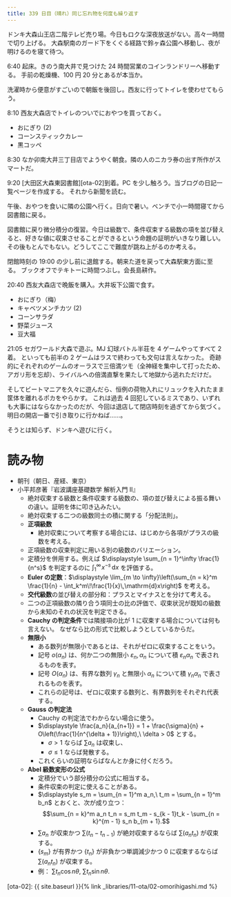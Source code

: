 ```yaml
---
title: 339 日目（晴れ）同じ忘れ物を何度も繰り返す
---
```


ドンキ大森山王店二階テレビ売り場。今日もロクな深夜放送がない。高々一時間で切り上げる。
大森駅南のガード下をくぐる経路で鈴ヶ森公園へ移動し、夜が明けるのを寝て待つ。

6:40 起床。きのう南大井で見つけた 24 時間営業のコインランドリーへ移動する。
手前の乾燥機、100 円 20 分とあるが本当か。

洗濯時から便意がすごいので朝飯を後回し。西友に行ってトイレを使わせてもらう。

8:10 西友大森店でトイレのついでにおやつを買っておく。
* おにぎり (2)
* コーンスティックカレー
* 黒コッペ

8:30 なか卯南大井三丁目店でようやく朝食。隣の人のニカラ券の出す所作がスマートだ。

9:20 [大田区大森東図書館][ota-02]到着。PC を少し触ろう。当ブログの日記一覧ページを作成する。
それから新聞を読む。

午後、おやつを食いに隣の公園へ行く。日向で暑い。ベンチで小一時間寝てから図書館に戻る。

図書館に戻り微分積分の復習。今日は級数で、条件収束する級数の項を並び替えると、好きな値に収束させることができるという命題の証明がいきなり難しい。
その後もとんでもない。どうしてここで難度が跳ね上がるのか考える。

閉館時刻の 19:00 の少し前に退館する。朝来た道を戻って大森駅東方面に至る。
ブックオフでテキトーに時間つぶし。会長島耕作。

20:40 西友大森店で晩飯を購入。大井坂下公園で食す。
* おにぎり（梅）
* キャベツメンチカツ (2)
* コーンサラダ
* 野菜ジュース
* 豆大福

21:05 セガワールド大森で遊ぶ。MJ 幻球バトル半荘を 4 ゲームやってすべて 2 着。
といっても前半の 2 ゲームはラスで終わっても文句は言えなかった。
奇跡的にそれぞれのゲームのオーラスで三倍満ツモ（全神経を集中して打ったため、アガリ形を忘却）、ライバルへの倍満直撃を果たして地獄から逃れただけだ。

そしてビートマニアを久々に遊んだら、恒例の荷物入れにリュックを入れたまま筐体を離れるポカをやらかす。
これは過去 4 回犯しているミスであり、いずれも大事にはならなかったのだが、今回は退店して閉店時刻を過ぎてから気づく。
明日の開店一番で引き取りに行かねば……。

そうとは知らず、ドンキへ遊びに行く。

# 読み物

* 朝刊（朝日、産経、東京）
* 小平邦彦著『岩波講座基礎数学 解析入門 II』
  * 絶対収束する級数と条件収束する級数の、項の並び替えによる振る舞いの違い。証明を体に叩き込みたい。
  * 絶対収束する二つの級数同士の積に関する「分配法則」。
  * **正項級数**
    * 絶対収束について考察する場合には、はじめから各項がプラスの級数を考える。
  * 正項級数の収束判定に用いる別の級数のバリエーション。
  * 定積分を併用する。例えば $\displaystyle \sum_{n = 1}^\infty \frac{1}{n^s}$ を判定するのに $\displaystyle \int_1^\infty\!x^{-s}\,\mathrm{d}x$ を評価する。
  * **Euler の定数**：$\displaystyle \lim_{m \to \infty}\left(\sum_{n = k}^m \frac{1}{n} - \int_k^m\!\frac{1}{x}\,\mathrm{d}x\right)$ を考える。
  * **交代級数**の並び替えの部分和：プラスとマイナスとを分けて考える。
  * 二つの正項級数の隣り合う項同士の比の評価で、収束状況が既知の級数から未知のそれの状況を判定できる。
  * **Cauchy の判定条件**では隣接項の比が 1 に収束する場合については何も言えない。
    なぜなら比の形式で比較しようとしているからだ。
  * **無限小**
    * ある数列が無限小であるとは、それがゼロに収束することをいう。
    * 記号 $o(\alpha_n)$ は、何か二つの無限小 $\varepsilon_n, \alpha_n$ について積 $\varepsilon_n \alpha_n$ で表されるものを表す。
    * 記号 $O(\alpha_n)$ は、有界な数列 $\gamma_n$ と無限小 $\alpha_n$ について積 $\gamma_n \alpha_n$ で表されるものを表す。
    * これらの記号は、ゼロに収束する数列と、有界数列をそれぞれ代表する。
  * **Gauss の判定法**
    * Cauchy の判定法でわからない場合に使う。
    * $\displaystyle \frac{a_n}{a_{n+1}} = 1 + \frac{\sigma}{n} + O\left(\frac{1}{n^{\delta + 1}}\right),\ \delta > 0$ とする。
      * $\sigma > 1$ ならば $\sum a_n$ は収束し、
      * $\sigma \le 1$ ならば発散する。
    * これくらいの証明ならばなんとか身に付くだろう。
  * **Abel 級数変形の公式**
    * 定積分でいう部分積分の公式に相当する。
    * 条件収束の判定に使えることがある。
    * $\displaystyle s_m = \sum_{n = 1}^m a_n,\ t_m = \sum_{n = 1}^m b_n$ とおくと、次が成り立つ：
      $$\sum_{n = k}^m a_n t_n = s_m t_m - s_{k - 1}t_k - \sum_{n = k}^{m - 1} s_n b_{m + 1}.$$
    * $\sum a_n$ が収束かつ $\sum(t_n - t_{n - 1})$ が絶対収束するならば $\sum(a_n t_n)$ が収束する。
    * $\{s_m\}$ が有界かつ $\{t_n\}$ が非負かつ単調減少かつ 0 に収束するならば $\sum(a_n t_n)$ が収束する。
    * 例： $\sum t_n \cos{n\theta},\ \sum t_n \sin{n\theta}.$

[ota-02]: {{ site.baseurl }}{% link _libraries/11-ota/02-omorihigashi.md %}
